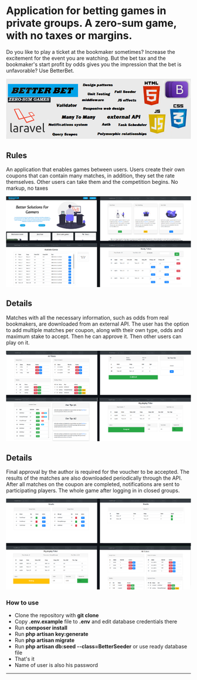 # Application for betting games in private groups. A zero-sum game, with no taxes or margins.

Do you like to play a ticket at the bookmaker sometimes? Increase the excitement for the event you are watching. But the bet tax and the bookmaker's start profit by odds
gives you the impression that the bet is unfavorable?  Use BetterBet.

<img src="public/img/readme/m0.png"></img>

## Rules

An application that enables games between users.
Users create their own coupons that can contain many matches, in addition, they set the rate themselves.
Other users can take them and the competition begins. No markup, no taxes


<img src="public/img/readme/m1.png"></img>

## Details 

Matches with all the necessary information, such as odds from real bookmakers, are downloaded from an external API.
The user has the option to add multiple matches per coupon, along with their own type, odds and maximum stake to accept.
Then he can approve it. Then other users can play on it.


<img src="public/img/readme/m2.png"></img>

## Details 

Final approval by the author is required for the voucher to be accepted.
The results of the matches are also downloaded periodically through the API.
After all matches on the coupon are completed, notifications are sent to participating players.
The whole game after logging in in closed groups.

<img src="public/img/readme/m3.png"></img>

### How to use

- Clone the repository with __git clone__
- Copy __.env.example__ file to __.env__ and edit database credentials there
- Run __composer install__
- Run __php artisan key:generate__
- Run __php artisan migrate__
- Run __php artisan db:seed --class=BetterSeeder__  or use ready database file
- That's it
- Name of user is also his password
---